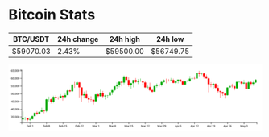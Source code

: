 # Bitcoin Stats

BTC/USDT|24h change|24h high|24h low|
|---|---|---|---|
|$59070.03|2.43%|$59500.00|$56749.75|

<img src="./chart.svg">

